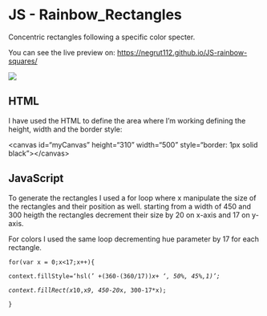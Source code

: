 # JS - Rainbow_Rectangles

<p>Concentric rectangles following a specific color specter.</p>
<p>You can see the live preview on: <a href="https://negrut112.github.io/JS-rainbow-squares/">https://negrut112.github.io/JS-rainbow-squares/</a></p>

<img src="https://i.imgur.com/o6T9GMo.jpg">

## HTML
<p>I have used the HTML to define the area where I’m working defining the height, width and the border style:</p>
<p>&lt;canvas id=“myCanvas” height=“310” width=“500” style=“border: 1px solid black”&gt;&lt;/canvas&gt;</p>

## JavaScript
<p>To generate the rectangles I used a for loop where x manipulate the size of the rectangles and their position as well. starting from a width of 450 and 300 heigth the rectangles decrement their size by 20 on x-axis and 17 on y-axis.</p>
<p>For colors I used the same loop decrementing hue parameter by 17 for each rectangle.</p>
<pre><code>for(var x = 0;x&lt;17;x++){<br>
context.fillStyle=‘hsl(’ +(360-(360/17))<em>x+ ‘, 50%, 45%,1)’;<br>
context.fillRect(x</em>10,x<em>9, 450-20</em>x, 300-17*x);<br>
}</pre></code>
